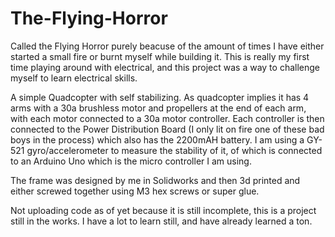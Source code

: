 # The-Flying-Horror
Called the Flying Horror purely beacuse of the amount of times I have either started a small fire or burnt myself while building it. This is really my first time playing around with electrical, and this project was a way to challenge myself to learn electrical skills.

A simple Quadcopter with self stabilizing. As quadcopter implies it has 4 arms with a 30a brushless motor and propellers at the end of each arm, with each motor connected to a 30a motor controller. Each controller is then connected to the Power Distribution Board (I only lit on fire one of these bad boys in the process) which also has the 2200mAH battery. I am using a GY-521 gyro/accelerometer to measure the stability of it, of which is connected to an Arduino Uno which is the micro controller I am using.  

The frame was designed by me in Solidworks and then 3d printed and either screwed together using M3 hex screws or super glue.

Not uploading code as of yet because it is still incomplete, this is a project still in the works. I have a lot to learn still, and have already learned a ton.
